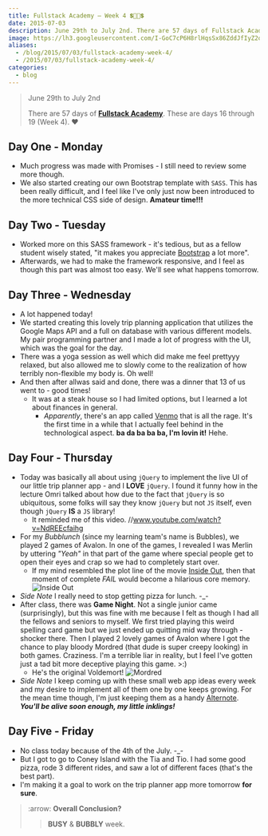 ```yaml
---
title: Fullstack Academy – Week 4 💲🔮🔮💲
date: 2015-07-03
description: June 29th to July 2nd. There are 57 days of Fullstack Academy. These are days 16 through 19 Week 4.
image: https://lh3.googleusercontent.com/I-GoC7cP6H8rlHqsSx86ZddJfIyZ2q66pTPPdcPcwjcZbkZACBm5ADyU4tC7z7L-CGXHLHhVbxx1nBhKPzYicdb2662xhd9-njoZVFu-ljZMl5-cwXim1zhXTjkZ-oM3AOJL7MkhYfdedlhsihLkcRUtsCs_EN5WV8nU3hKFIdpcUgYgJJ8S4tPaV_HURoyu9Kua8XF54rFUqDPXZ3qMcimAwhdfa_h4jxUG3mtMNPW3PgbnTlJjWgio_afyojkXCvfO90WOVKJCGxlw80MOcXqdaZbQNNXtAGgg-7dOjVenwK7-j8EMRCqURGhtyHpIgxRDuzmtawA54tB9iORi15jO2F8hKptvehx-OAbSOUMOasbVP4vnrAW2VTuoXDrfN0BWim5sXQFS0fH3GZpdpvdcvHOssD2p6ERom_rxyRWLM6Xm4lqXUYICj3rhpy-AD1Y05k4EKvy4l7l503TD3x1LKKPCyntsaOvDpaAB2TEAlUrZrEVv4A6rEYLCJ_Q5KyCzskui-p7d16kpFJCu2ctLX2_FcNwGGIym87oazATS_LVQaAwHQu7ZOI4SB5kYWlcMeId_AWMeDdV0637060RPPjoymibxjvLZ7rfsvb3Z1OEcJ-pKdCsDxYfjrxTo=w1140-h500-no
aliases:
  - /blog/2015/07/03/fullstack-academy-week-4/
  - /2015/07/03/fullstack-academy-week-4/
categories:
  - blog
---
```


> June 29th to July 2nd
>
> There are 57 days of [**Fullstack Academy**](https://www.fullstackacademy.com 'Fullstack Academy'). These are days 16 through 19 (Week 4). ❤️

## Day One - Monday

- Much progress was made with Promises - I still need to review some more though.
- We also started creating our own Bootstrap template with `SASS`. This has been really difficult, and I feel like I've only just now been introduced to the more technical CSS side of design. **Amateur time!!!**

## Day Two - Tuesday

- Worked more on this SASS framework - it's tedious, but as a fellow student wisely stated, "it makes you appreciate [Bootstrap](https://getbootstrap.com/) a lot more".
- Afterwards, we had to make the framework responsive, and I feel as though this part was almost too easy. We'll see what happens tomorrow.

## Day Three - Wednesday

- A lot happened today!
- We started creating this lovely trip planning application that utilizes the Google Maps API and a full on database with various different models. My pair programming partner and I made a lot of progress with the UI, which was the goal for the day.
- There was a yoga session as well which did make me feel prettyyy relaxed, but also allowed me to slowly come to the realization of how terribly non-flexible my body is. Oh well!
- And then after allwas said and done, there was a dinner that 13 of us went to - good times!
  - It was at a steak house so I had limited options, but I learned a lot about finances in general.
    - _Apparently_, there's an app called [Venmo](https://venmo.com/ 'Venmo') that is all the rage. It's the first time in a while that I actually feel behind in the technological aspect. **ba da ba ba ba, I'm lovin it!** Hehe.

## Day Four - Thursday

- Today was basically all about using `jQuery` to implement the live UI of our little trip planner app - and I **LOVE** `jQuery`. I found it funny how in the lecture Omri talked about how due to the fact that `jQuery` is so ubiquitous, some folks will say they know `jQuery` but not `JS` itself, even though `jQuery` **IS** a `JS` library!
  - It reminded me of this video. //www.youtube.com/watch?v=NdREEcfaihg
- For my _Bubblunch_ (since my learning team's name is Bubbles), we played 2 games of Avalon. In one of the games, I revealed I was Merlin by uttering _"Yeah"_ in that part of the game where special people get to open their eyes and crap so we had to completely start over.
  - If my mind resembled the plot line of the movie [Inside Out](https://www.rottentomatoes.com/m/inside_out_2015/ 'Inside Out'), then that moment of complete _FAIL_ would become a hilarious core memory. ![Inside Out](https://lh3.googleusercontent.com/wS9YzWWBa9sopeZDDOmSjUmhMwNZB90zcEPEn3GnFfZ7j_dTZjcP_2-ArYHnLFOvhRgb0QC9JMS1lNRzIUQGUv04vsab5GDBcyIZJEVfmyOBHFHXh2joXkJXwvJ1w7beCh_e0E5XZ20pox_rNI0BJCjzUeNjZf4Ys_S0rKInB4-UShqdLGSyuwvNd7oD3BZ7Vzr-Jm9ehzSmZkA0s2Bk13XDD0QmEugh3_R18TtiZtvu9Xr5cg-dJo072DPUCsvOjLRVgPznHLeUcJUMWnelQvpd8QFLLAaDJTPGPmD_azOAMM9lDgPPRz_N8cm8yMnPpal_ut2Xg3XxQlN2VhH8xZGuUbjM1Z8A_FDSoA-mSRhoWy6NWfjltpkAhSHiFrOeRiayjPUPrqisK_ZMVaGxMFTeux5wcJjSw0iv6EcAN4SyOW-LyIpo67wXi8D9gVQBQF1RZ8Ss0B6-vKBt3E-GGPE64O36jo70PxsevLMwgSiemn86UxFx8BjWspe7RQvJTnpf9Llnu4i_piInlwGU19ob1HTkadYJseFsD5VDIdvNcGro7Cs_y43PgjJonlNHnpiKe1eswkSmB_R4KGKtP0OUcz8TAKZLZj6on_m7DsS3cUO8IpGEvSEcrFpvrE5I=w393-h220-no)
- _Side Note_ I really need to stop getting pizza for lunch. -\_-
- After class, there was **Game Night**. Not a single junior came (surprisingly), but this was fine with me because I felt as though I had all the fellows and seniors to myself. We first tried playing this weird spelling card game but we just ended up quitting mid way through - shocker there. Then I played 2 lovely games of Avalon where I got the chance to play bloody Mordred (that dude is super creepy looking) in both games. Craziness. I'm a terrible liar in reality, but I feel I've gotten just a tad bit more deceptive playing this game. &gt;:)
  - He's the original Voldemort! ![Mordred](https://i137.photobucket.com/albums/q231/ivycrowned/Avalon/mordred.jpg)
- _Side Note_ I keep coming up with these small web app ideas every week and my desire to implement all of them one by one keeps growing. For the mean time though, I'm just keeping them as a handy [Alternote](https://alternoteapp.com/ 'Alternote'). **_You'll be alive soon enough, my little inklings!_**

## Day Five - Friday

- No class today because of the 4th of the July. -\_-
- But I got to go to Coney Island with the Tia and Tio. I had some good pizza, rode 3 different rides, and saw a lot of different faces (that's the best part).
- I'm making it a goal to work on the trip planner app more tomorrow **for sure**.

> :arrow: **Overall Conclusion?**
>
> > **BUSY** & **BUBBLY** week.
